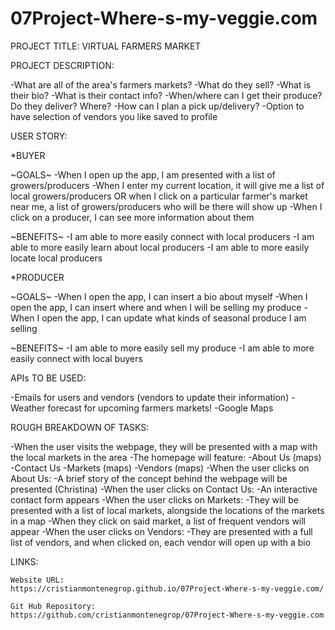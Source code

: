 # 07Project-Where-s-my-veggie.com

PROJECT TITLE: VIRTUAL FARMERS MARKET

PROJECT DESCRIPTION:

-What are all of the area's farmers markets? 
-What do they sell?
-What is their bio?
-What is their contact info?
-When/where can I get their produce? Do they deliver? Where?
-How can I plan a pick up/delivery?
-Option to have selection of vendors you like saved to profile


USER STORY:

*BUYER

~GOALS~
-When I open up the app, I am presented with a list of growers/producers
-When I enter my current location, it will give me a list of local growers/producers OR when I click on a particular farmer's market near me, a list of growers/producers who will be there will show up
-When I click on a producer, I can see more information about them

~BENEFITS~
-I am able to more easily connect with local producers
-I am able to more easily learn about local producers
-I am able to more easily locate local producers


*PRODUCER

~GOALS~
-When I open the app, I can insert a bio about myself
-When I open the app, I can insert where and when I will be selling my produce
-When I open the app, I can update what kinds of seasonal produce I am selling

~BENEFITS~
-I am able to more easily sell my produce
-I am able to more easily connect with local buyers


APIs TO BE USED:

-Emails for users and vendors (vendors to update their information)
-Weather forecast for upcoming farmers markets!
-Google Maps


ROUGH BREAKDOWN OF TASKS:

-When the user visits the webpage, they will be presented with a map with the local markets in the area
-The homepage will feature: 
    -About Us (maps)
    -Contact Us
    -Markets (maps)
    -Vendors (maps)
-When the user clicks on About Us:
    -A brief story of the concept behind the webpage will be presented (Christina)
-When the user clicks on Contact Us:
    -An interactive contact form appears
-When the user clicks on Markets:
    -They will be presented with a list of local markets, alongside the locations of the markets in a map
    -When they click on said market, a list of frequent vendors will appear
-When the user clicks on Vendors:
    -They are presented with a full list of vendors, and when clicked on, each vendor will open up with a bio


LINKS:

    Website URL:
    https://cristianmontenegrop.github.io/07Project-Where-s-my-veggie.com/

    Git Hub Repository: 
    https://github.com/cristianmontenegrop/07Project-Where-s-my-veggie.com